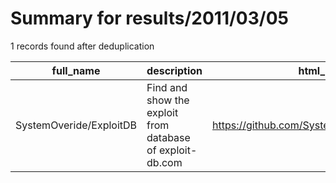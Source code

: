 
# Summary for results/2011/03/05
    
1 records found after deduplication

| full_name | description | html_url | matched_list | matched_count | pushed_at | size | stargazers_count | language | forks_count |
|-------------------------|-----------------------------------------------------------|--------------------------------------------|----------------|-----------------|---------------------------|--------|--------------------|------------|---------------|
| SystemOveride/ExploitDB | Find and show the exploit from database of exploit-db.com | https://github.com/SystemOveride/ExploitDB | ['exploit'] | 1 | 2011-03-05 15:24:57+00:00 | 214 | 1 | PHP | 0 |
